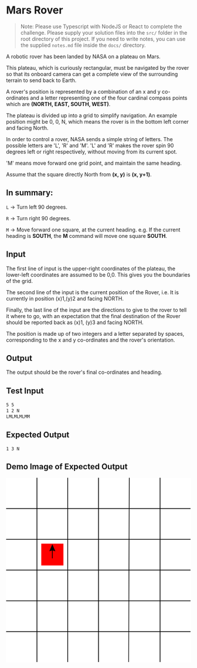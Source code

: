 # Mars Rover

> Note: Please use Typescript with NodeJS or React to complete the challenge. Please supply your solution files into the `src/` folder in the root directory of this project. If you need to write notes, you can use the supplied `notes.md` file inside the `docs/` directory.

A robotic rover has been landed by NASA on a plateau on Mars.

This plateau, which is curiously rectangular, must be navigated by the rover so that its onboard camera can get a complete view of the surrounding terrain to send back to Earth.

A rover's position is represented by a combination of an x and y co-ordinates and a letter representing one of the four cardinal compass points which are **(NORTH, EAST, SOUTH, WEST)**. 

The plateau is divided up into a grid to simplify navigation. An example position might be 0, 0, N, which means the rover is in the bottom left corner and facing North.

In order to control a rover, NASA sends a simple string of letters. The possible letters are 'L', 'R' and 'M'. 'L' and 'R' makes the rover spin 90 degrees left or right respectively, without moving from its current spot.

'M' means move forward one grid point, and maintain the same heading.

Assume that the square directly North from **(x, y)** is **(x, y+1)**.

## In summary:

`L` -> Turn left 90 degrees.

`R` -> Turn right 90 degrees.

`M` -> Move forward one square, at the current heading. e.g. If the current heading is **SOUTH**, the **M** command will move one square **SOUTH**.

## Input

The first line of input is the upper-right coordinates of the plateau, the lower-left coordinates are assumed to be 0,0. This gives you the boundaries of the grid.

The second line of the input is the current position of the Rover, i.e. It is currently in position (x)1,(y)2 and facing NORTH.

Finally, the last line of the input are the directions to give to the rover to tell it where to go, with an expectation that the final destination of the Rover should be reported back as (x)1, (y)3 and facing NORTH.

The position is made up of two integers and a letter separated by spaces, corresponding to the x and y co-ordinates and the rover's orientation.

## Output

The output should be the rover's final co-ordinates and heading.

## Test Input

```
5 5
1 2 N
LMLMLMLMM
```

## Expected Output

```
1 3 N
```

## Demo Image of Expected Output
![Example Solution](https://github.com/weareflip/weareflip-programming-tests/blob/master/assets/example.png?raw=true)
